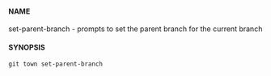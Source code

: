 #### NAME

set-parent-branch - prompts to set the parent branch for the current branch

#### SYNOPSIS

```
git town set-parent-branch
```
